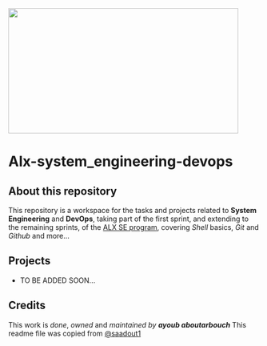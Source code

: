 <img src="https://i2.wp.com/devana.rs/blog/wp-content/uploads/2015/08/devops.jpg?fit=1200%2C800" width=460 height=250>

# Alx-system_engineering-devops
## About this repository
This repository is a workspace for the tasks and projects related to **System Engineering** and **DevOps**, taking part of the first sprint, and extending to the remaining sprints, of the [ALX SE program](https://www.alxafrica.com/software-engineering-2022), covering *Shell* basics, *Git* and *Github* and more...
## Projects
  - TO BE ADDED SOON...
## Credits
This work is *done*, *owned* and *maintained* *by* ***ayoub aboutarbouch***
This readme file was copied from [@saadout1](https://twitter.com/saadout1)
